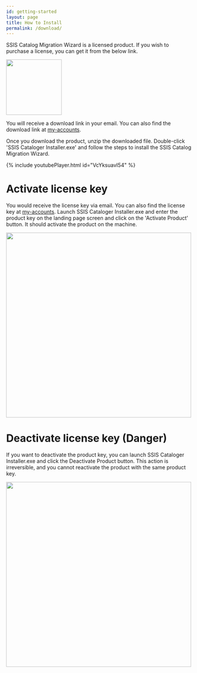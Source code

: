 ```yaml
---
id: getting-started
layout: page
title: How to Install
permalink: /download/
---
```

SSIS Catalog Migration Wizard is a licensed product. If you wish to purchase a license, you can get it from the below link.

[<img src="../media/Download.PNG" width="150">](https://azureops.org/product/ssis-catalog-migration-wizard-pro/)

You will receive a download link in your email. You can also find the download link at [my-accounts](https://azureops.org/my-account/downloads/). 

Once you download the product, unzip the downloaded file. Double-click 'SSIS Cataloger Installer.exe' and follow the steps to install the SSIS Catalog Migration Wizard.

{% include youtubePlayer.html id="VcYksuavI54" %}

# Activate license key

You would receive the license key via email. You can also find the license key at [my-accounts](https://azureops.org/my-account/view-license-keys/). 
Launch SSIS Cataloger Installer.exe and enter the product key on the landing page screen and click on the 'Activate Product' button. 
It should activate the product on the machine.

<img src="../media/ActivateLicense.png" width="500">

# Deactivate license key (Danger)

If you want to deactivate the product key, you can launch SSIS Cataloger Installer.exe and click the Deactivate Product button. This action is irreversible, and you cannot reactivate the product with the same product key.

<img src="../media/DeactivateLicense.png" width="500">
